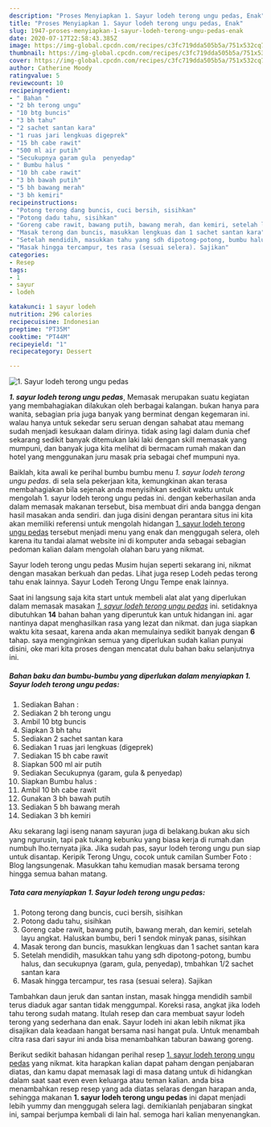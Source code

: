 ```yaml
---
description: "Proses Menyiapkan 1. Sayur lodeh terong ungu pedas, Enak"
title: "Proses Menyiapkan 1. Sayur lodeh terong ungu pedas, Enak"
slug: 1947-proses-menyiapkan-1-sayur-lodeh-terong-ungu-pedas-enak
date: 2020-07-17T22:58:43.385Z
image: https://img-global.cpcdn.com/recipes/c3fc719dda505b5a/751x532cq70/1-sayur-lodeh-terong-ungu-pedas-foto-resep-utama.jpg
thumbnail: https://img-global.cpcdn.com/recipes/c3fc719dda505b5a/751x532cq70/1-sayur-lodeh-terong-ungu-pedas-foto-resep-utama.jpg
cover: https://img-global.cpcdn.com/recipes/c3fc719dda505b5a/751x532cq70/1-sayur-lodeh-terong-ungu-pedas-foto-resep-utama.jpg
author: Catherine Moody
ratingvalue: 5
reviewcount: 10
recipeingredient:
- " Bahan "
- "2 bh terong ungu"
- "10 btg buncis"
- "3 bh tahu"
- "2 sachet santan kara"
- "1 ruas jari lengkuas digeprek"
- "15 bh cabe rawit"
- "500 ml air putih"
- "Secukupnya garam gula  penyedap"
- " Bumbu halus "
- "10 bh cabe rawit"
- "3 bh bawah putih"
- "5 bh bawang merah"
- "3 bh kemiri"
recipeinstructions:
- "Potong terong dang buncis, cuci bersih, sisihkan"
- "Potong dadu tahu, sisihkan"
- "Goreng cabe rawit, bawang putih, bawang merah, dan kemiri, setelah layu angkat. Haluskan bumbu, beri 1 sendok minyak panas, sisihkan"
- "Masak terong dan buncis, masukkan lengkuas dan 1 sachet santan kara"
- "Setelah mendidih, masukkan tahu yang sdh dipotong-potong, bumbu halus, dan secukupnya (garam, gula, penyedap), tmbahkan 1/2 sachet santan kara"
- "Masak hingga tercampur, tes rasa (sesuai selera). Sajikan"
categories:
- Resep
tags:
- 1
- sayur
- lodeh

katakunci: 1 sayur lodeh 
nutrition: 296 calories
recipecuisine: Indonesian
preptime: "PT35M"
cooktime: "PT44M"
recipeyield: "1"
recipecategory: Dessert

---
```



![1. Sayur lodeh terong ungu pedas](https://img-global.cpcdn.com/recipes/c3fc719dda505b5a/751x532cq70/1-sayur-lodeh-terong-ungu-pedas-foto-resep-utama.jpg)

<b><i>1. sayur lodeh terong ungu pedas</i></b>, Memasak merupakan suatu kegiatan yang membahagiakan dilakukan oleh berbagai kalangan. bukan hanya para wanita, sebagian pria juga banyak yang berminat dengan kegemaran ini. walau hanya untuk sekedar seru seruan dengan sahabat atau memang sudah menjadi kesukaan dalam dirinya. tidak asing lagi dalam dunia chef sekarang sedikit banyak ditemukan laki laki dengan skill memasak yang mumpuni, dan banyak juga kita melihat di bermacam rumah makan dan hotel yang menggunakan juru masak pria sebagai chef mumpuni nya.

Baiklah, kita awali ke perihal bumbu bumbu menu <i>1. sayur lodeh terong ungu pedas</i>. di sela sela pekerjaan kita, kemungkinan akan terasa membahagiakan bila sejenak anda menyisihkan sedikit waktu untuk mengolah 1. sayur lodeh terong ungu pedas ini. dengan keberhasilan anda dalam memasak makanan tersebut, bisa membuat diri anda bangga dengan hasil masakan anda sendiri. dan juga disini dengan perantara situs ini kita akan memiliki referensi untuk mengolah hidangan <u>1. sayur lodeh terong ungu pedas</u> tersebut menjadi menu yang enak dan menggugah selera, oleh karena itu tandai alamat website ini di komputer anda sebagai sebagian pedoman kalian dalam mengolah olahan baru yang nikmat.

Sayur lodeh terong ungu pedas Musim hujan seperti sekarang ini, nikmat dengan masakan berkuah dan pedas. Lihat juga resep Lodeh pedas terong tahu enak lainnya. Sayur Lodeh Terong Ungu Tempe enak lainnya.


Saat ini langsung saja kita start untuk membeli alat alat yang diperlukan dalam memasak masakan <u><i>1. sayur lodeh terong ungu pedas</i></u> ini. setidaknya dibutuhkan <b>14</b> bahan bahan yang diperuntuk kan untuk hidangan ini. agar nantinya dapat menghasilkan rasa yang lezat dan nikmat. dan juga siapkan waktu kita sesaat, karena anda akan memulainya sedikit banyak dengan <b>6</b> tahap. saya menginginkan semua yang diperlukan sudah kalian punyai disini, oke mari kita proses dengan mencatat dulu bahan baku selanjutnya ini.

<!--inarticleads1-->

##### Bahan baku dan bumbu-bumbu yang diperlukan dalam menyiapkan 1. Sayur lodeh terong ungu pedas:

1. Sediakan  Bahan :
1. Sediakan 2 bh terong ungu
1. Ambil 10 btg buncis
1. Siapkan 3 bh tahu
1. Sediakan 2 sachet santan kara
1. Sediakan 1 ruas jari lengkuas (digeprek)
1. Sediakan 15 bh cabe rawit
1. Siapkan 500 ml air putih
1. Sediakan Secukupnya (garam, gula &amp; penyedap)
1. Siapkan  Bumbu halus :
1. Ambil 10 bh cabe rawit
1. Gunakan 3 bh bawah putih
1. Sediakan 5 bh bawang merah
1. Sediakan 3 bh kemiri


Aku sekarang lagi iseng nanam sayuran juga di belakang.bukan aku sich yang ngurusin, tapi pak tukang kebunku yang biasa kerja di rumah.dan numbuh lho.ternyata jika. Jika sudah pas, sayur lodeh terong ungu pun siap untuk disantap. Keripik Terong Ungu, cocok untuk camilan Sumber Foto : Blog langsungenak. Masukkan tahu kemudian masak bersama terong hingga semua bahan matang. 

<!--inarticleads2-->

##### Tata cara menyiapkan 1. Sayur lodeh terong ungu pedas:

1. Potong terong dang buncis, cuci bersih, sisihkan
1. Potong dadu tahu, sisihkan
1. Goreng cabe rawit, bawang putih, bawang merah, dan kemiri, setelah layu angkat. Haluskan bumbu, beri 1 sendok minyak panas, sisihkan
1. Masak terong dan buncis, masukkan lengkuas dan 1 sachet santan kara
1. Setelah mendidih, masukkan tahu yang sdh dipotong-potong, bumbu halus, dan secukupnya (garam, gula, penyedap), tmbahkan 1/2 sachet santan kara
1. Masak hingga tercampur, tes rasa (sesuai selera). Sajikan


Tambahkan daun jeruk dan santan instan, masak hingga mendidih sambil terus diaduk agar santan tidak menggumpal. Koreksi rasa, angkat jika lodeh tahu terong sudah matang. Itulah resep dan cara membuat sayur lodeh terong yang sederhana dan enak. Sayur lodeh ini akan lebih nikmat jika disajikan dala keadaan hangat bersama nasi hangat pula. Untuk menambah citra rasa dari sayur ini anda bisa menambahkan taburan bawang goreng. 

Berikut sedikit bahasan hidangan perihal resep <u>1. sayur lodeh terong ungu pedas</u> yang nikmat. kita harapkan kalian dapat paham dengan penjabaran diatas, dan kamu dapat memasak lagi di masa datang untuk di hidangkan dalam saat saat even even keluarga atau teman kalian. anda bisa menambahkan resep resep yang ada diatas selaras dengan harapan anda, sehingga makanan <b>1. sayur lodeh terong ungu pedas</b> ini dapat menjadi lebih yummy dan menggugah selera lagi. demikianlah penjabaran singkat ini, sampai berjumpa kembali di lain hal. semoga hari kalian menyenangkan.
